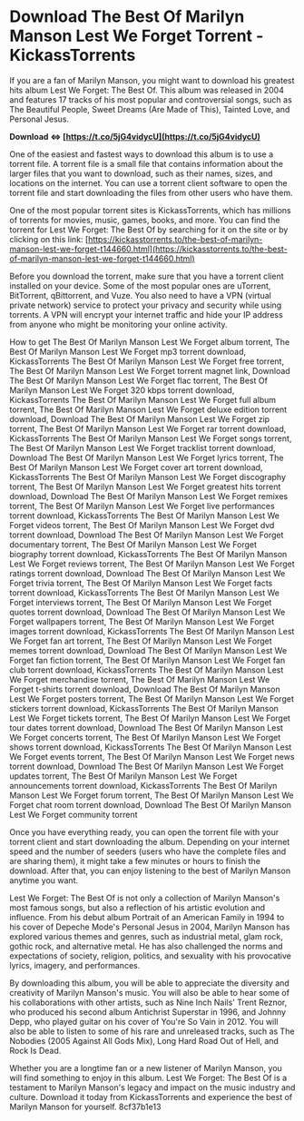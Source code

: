 
 
# Download The Best Of Marilyn Manson Lest We Forget Torrent - KickassTorrents
 
If you are a fan of Marilyn Manson, you might want to download his greatest hits album Lest We Forget: The Best Of. This album was released in 2004 and features 17 tracks of his most popular and controversial songs, such as The Beautiful People, Sweet Dreams (Are Made of This), Tainted Love, and Personal Jesus.
 
**Download ⇔ [https://t.co/5jG4vidycU](https://t.co/5jG4vidycU)**


 
One of the easiest and fastest ways to download this album is to use a torrent file. A torrent file is a small file that contains information about the larger files that you want to download, such as their names, sizes, and locations on the internet. You can use a torrent client software to open the torrent file and start downloading the files from other users who have them.
 
One of the most popular torrent sites is KickassTorrents, which has millions of torrents for movies, music, games, books, and more. You can find the torrent for Lest We Forget: The Best Of by searching for it on the site or by clicking on this link: [https://kickasstorrents.to/the-best-of-marilyn-manson-lest-we-forget-t144660.html](https://kickasstorrents.to/the-best-of-marilyn-manson-lest-we-forget-t144660.html)
 
Before you download the torrent, make sure that you have a torrent client installed on your device. Some of the most popular ones are uTorrent, BitTorrent, qBittorrent, and Vuze. You also need to have a VPN (virtual private network) service to protect your privacy and security while using torrents. A VPN will encrypt your internet traffic and hide your IP address from anyone who might be monitoring your online activity.
 
How to get The Best Of Marilyn Manson Lest We Forget album torrent,  The Best Of Marilyn Manson Lest We Forget mp3 torrent download,  KickassTorrents The Best Of Marilyn Manson Lest We Forget free torrent,  The Best Of Marilyn Manson Lest We Forget torrent magnet link,  Download The Best Of Marilyn Manson Lest We Forget flac torrent,  The Best Of Marilyn Manson Lest We Forget 320 kbps torrent download,  KickassTorrents The Best Of Marilyn Manson Lest We Forget full album torrent,  The Best Of Marilyn Manson Lest We Forget deluxe edition torrent download,  Download The Best Of Marilyn Manson Lest We Forget zip torrent,  The Best Of Marilyn Manson Lest We Forget rar torrent download,  KickassTorrents The Best Of Marilyn Manson Lest We Forget songs torrent,  The Best Of Marilyn Manson Lest We Forget tracklist torrent download,  Download The Best Of Marilyn Manson Lest We Forget lyrics torrent,  The Best Of Marilyn Manson Lest We Forget cover art torrent download,  KickassTorrents The Best Of Marilyn Manson Lest We Forget discography torrent,  The Best Of Marilyn Manson Lest We Forget greatest hits torrent download,  Download The Best Of Marilyn Manson Lest We Forget remixes torrent,  The Best Of Marilyn Manson Lest We Forget live performances torrent download,  KickassTorrents The Best Of Marilyn Manson Lest We Forget videos torrent,  The Best Of Marilyn Manson Lest We Forget dvd torrent download,  Download The Best Of Marilyn Manson Lest We Forget documentary torrent,  The Best Of Marilyn Manson Lest We Forget biography torrent download,  KickassTorrents The Best Of Marilyn Manson Lest We Forget reviews torrent,  The Best Of Marilyn Manson Lest We Forget ratings torrent download,  Download The Best Of Marilyn Manson Lest We Forget trivia torrent,  The Best Of Marilyn Manson Lest We Forget facts torrent download,  KickassTorrents The Best Of Marilyn Manson Lest We Forget interviews torrent,  The Best Of Marilyn Manson Lest We Forget quotes torrent download,  Download The Best Of Marilyn Manson Lest We Forget wallpapers torrent,  The Best Of Marilyn Manson Lest We Forget images torrent download,  KickassTorrents The Best Of Marilyn Manson Lest We Forget fan art torrent,  The Best Of Marilyn Manson Lest We Forget memes torrent download,  Download The Best Of Marilyn Manson Lest We Forget fan fiction torrent,  The Best Of Marilyn Manson Lest We Forget fan club torrent download,  KickassTorrents The Best Of Marilyn Manson Lest We Forget merchandise torrent,  The Best Of Marilyn Manson Lest We Forget t-shirts torrent download,  Download The Best Of Marilyn Manson Lest We Forget posters torrent,  The Best Of Marilyn Manson Lest We Forget stickers torrent download,  KickassTorrents The Best Of Marilyn Manson Lest We Forget tickets torrent,  The Best Of Marilyn Manson Lest We Forget tour dates torrent download,  Download The Best Of Marilyn Manson Lest We Forget concerts torrent,  The Best Of Marilyn Manson Lest We Forget shows torrent download,  KickassTorrents The Best Of Marilyn Manson Lest We Forget events torrent,  The Best Of Marilyn Manson Lest We Forget news torrent download,  Download The Best Of Marilyn Manson Lest We Forget updates torrent,  The Best Of Marilyn Manson Lest We Forget announcements torrent download,  KickassTorrents The Best Of Marilyn Manson Lest We Forget forum torrent,  The Best Of Marilyn Manson Lest We Forget chat room torrent download,  Download The Best Of Marilyn Manson Lest We Forget community torrent
 
Once you have everything ready, you can open the torrent file with your torrent client and start downloading the album. Depending on your internet speed and the number of seeders (users who have the complete files and are sharing them), it might take a few minutes or hours to finish the download. After that, you can enjoy listening to the best of Marilyn Manson anytime you want.
  
Lest We Forget: The Best Of is not only a collection of Marilyn Manson's most famous songs, but also a reflection of his artistic evolution and influence. From his debut album Portrait of an American Family in 1994 to his cover of Depeche Mode's Personal Jesus in 2004, Marilyn Manson has explored various themes and genres, such as industrial metal, glam rock, gothic rock, and alternative metal. He has also challenged the norms and expectations of society, religion, politics, and sexuality with his provocative lyrics, imagery, and performances.
 
By downloading this album, you will be able to appreciate the diversity and creativity of Marilyn Manson's music. You will also be able to hear some of his collaborations with other artists, such as Nine Inch Nails' Trent Reznor, who produced his second album Antichrist Superstar in 1996, and Johnny Depp, who played guitar on his cover of You're So Vain in 2012. You will also be able to listen to some of his rare and unreleased tracks, such as The Nobodies (2005 Against All Gods Mix), Long Hard Road Out of Hell, and Rock Is Dead.
 
Whether you are a longtime fan or a new listener of Marilyn Manson, you will find something to enjoy in this album. Lest We Forget: The Best Of is a testament to Marilyn Manson's legacy and impact on the music industry and culture. Download it today from KickassTorrents and experience the best of Marilyn Manson for yourself.
 8cf37b1e13
 
